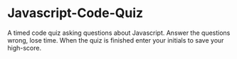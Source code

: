 # Javascript-Code-Quiz
A timed code quiz asking questions about Javascript. Answer the questions wrong, lose time. When the quiz is finished enter your initials to save your high-score.
